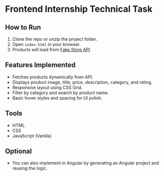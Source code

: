 # Frontend Internship Technical Task

## How to Run
1. Clone the repo or unzip the project folder.
2. Open `index.html` in your browser.
3. Products will load from [Fake Store API](https://fakestoreapi.com/products).

## Features Implemented
- Fetches products dynamically from API.
- Displays product image, title, price, description, category, and rating.
- Responsive layout using CSS Grid.
- Filter by category and search by product name.
- Basic hover styles and spacing for UI polish.

## Tools
- HTML
- CSS
- JavaScript (Vanilla)

## Optional
- You can also implement in Angular by generating an Angular project and reusing the logic.
